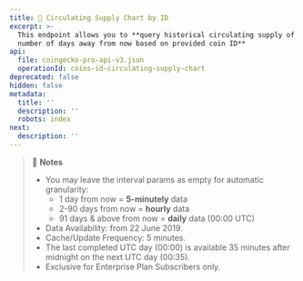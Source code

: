 ```yaml
---
title: 👑 Circulating Supply Chart by ID
excerpt: >-
  This endpoint allows you to **query historical circulating supply of a coin by
  number of days away from now based on provided coin ID**
api:
  file: coingecko-pro-api-v3.json
  operationId: coins-id-circulating-supply-chart
deprecated: false
hidden: false
metadata:
  title: ''
  description: ''
  robots: index
next:
  description: ''
---
```

> 📘 **Notes**
>
> * You may leave the interval params as empty for automatic granularity:
>   * 1 day from now = **5-minutely** data
>   * 2-90 days from now = **hourly** data
>   * 91 days & above from now = **daily** data (00:00 UTC)
> * Data Availability: from 22 June 2019.
> * Cache/Update Frequency: 5 minutes.
> * The last completed UTC day (00:00) is available 35 minutes after midnight on the next UTC day (00:35).
> * Exclusive for Enterprise Plan Subscribers only.
